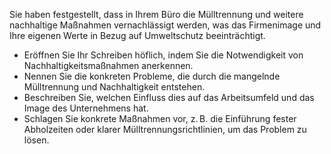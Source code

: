Sie haben festgestellt, dass in Ihrem Büro die Mülltrennung und weitere nachhaltige Maßnahmen vernachlässigt werden, was das Firmenimage und Ihre eigenen Werte in Bezug auf Umweltschutz beeinträchtigt.
- Eröffnen Sie Ihr Schreiben höflich, indem Sie die Notwendigkeit von Nachhaltigkeitsmaßnahmen anerkennen.
- Nennen Sie die konkreten Probleme, die durch die mangelnde Mülltrennung und Nachhaltigkeit entstehen.
- Beschreiben Sie, welchen Einfluss dies auf das Arbeitsumfeld und das Image des Unternehmens hat.
- Schlagen Sie konkrete Maßnahmen vor, z. B. die Einführung fester Abholzeiten oder klarer Mülltrennungsrichtlinien, um das Problem zu lösen.
